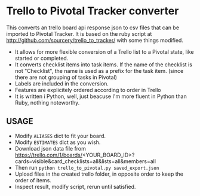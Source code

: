 Trello to Pivotal Tracker converter
===================================

This converts an trello board api response json to csv files that can be imported to Pivotal Tracker.
It is based on the ruby script at http://github.com/sourcery/trello_to_tracker/ with some things modified.

* It allows for more flexible conversion of a Trello list to a Pivotal state, like started or completed.
* It converts checklist items into task items. If the name of the checklist is not "Checklist",
  the name is used as a prefix for the task item. (since there are not grouping of tasks in Pivotal)
* Labels are included in the conversion.
* Features are explicitely ordered according to order in Trello
* It is written i Python, well, just beacuse I'm more fluent in Python than Ruby, nothing noteworthy.

USAGE
-----
* Modify `ALIASES` dict to fit your board.
* Modify `ESTIMATES` dict as you wish.
* Download json data file from 
	https://trello.com/1/boards/<YOUR_BOARD_ID>?cards=visible&card_checklists=all&lists=all&members=all
* Then run `python trello_to_pivotal.py saved_export.json`
* Upload files in the created trello folder, in opposite order to keep the order of items.
* Inspect result, modify script, rerun until satisfied.